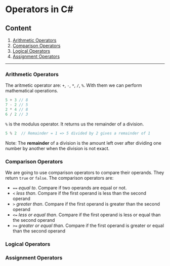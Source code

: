 # Operators in C#

## Content

1. [Arithmetic Operators](#arithmetic-operators)
2. [Comparison Operators](#comparison-operators)
3. [Logical Operators](#logical-operators)
4. [Assignment Operators](#assignment-operators)

---

### Arithmetic Operators

The aritmetic operator are: `+`, `-`, `*`, `/`, `%`.
With them we can perform mathematical operations.

```csharp
5 + 3 // 8
7 - 2 // 5
2 * 4 // 8
6 / 2 // 3
```

`%` is the modulus operator. It returns us the remainder of a division. 

```csharp
5 % 2  // Remainder = 1 => 5 divided by 2 gives a remainder of 1
```


Note:
The **remainder** of a division is the amount left over after dividing one number by another when the division is not exact.


### Comparison Operators

We are going to use comparison operators to compare their operands. They return `true` or `false`.
The comparison operators are:
* `==` *equal to*. Compare if two operands are equal or not.
* `<` *less than*. Compare if the first operand is less than the second operand
* `>` *greater than*. Compare if the first operand is greater than the second operand
* `<=` *less or equal than*. Compare if the first operand is less or equal than the second operand
* `>=` *greater or equal than*. Compare if the first operand is greater or equal than the second operand

### Logical Operators


### Assignment Operators